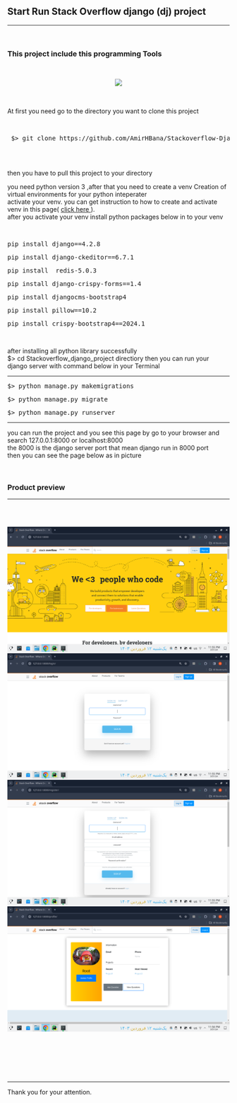 <h2><strong>Start Run Stack Overflow  django (dj) project</strong></h2>

<hr>
<br>

<h3> This project include this programming Tools</h3>
<br>
<p align="center">
  <a href="https://skillicons.dev">
    <img src="https://skillicons.dev/icons?i=py,django,pycharm,sqlite,js,css,bootstrap,html" />
  </a>
</p>

<br>


<p>At first you need go to the directory you want to clone this project</p>

<br>



<div class="highlight highlight-source-shell notranslate position-relative overflow-auto" dir="auto"><pre> $> git clone https://github.com/AmirHBana/Stackoverflow-Django-web-framework-project-Fullstack.git </pre></div>


<br><br>


<p> then you have to pull this project to your directory<br>
  
   you need python version 3
    ,after that you need to create a venv Creation of virtual environments for your python inteperater<br>
  activate your venv. you can get instruction to how to create and activate venv in this page( <a href="https://docs.python.org/3/library/venv.html"> click here </a> ).<br>
  after you activate your venv install python packages below in to your venv
</p>

<br>

<div class="highlight highlight-source-shell notranslate position-relative overflow-auto" dir="auto"><pre>pip install django==4.2.8</pre></div>
<div class="highlight highlight-source-shell notranslate position-relative overflow-auto" dir="auto"><pre>pip install django-ckeditor==6.7.1</pre></div>
<div class="highlight highlight-source-shell notranslate position-relative overflow-auto" dir="auto"><pre>pip install  redis-5.0.3</pre></div>
<div class="highlight highlight-source-shell notranslate position-relative overflow-auto" dir="auto"><pre>pip install django-crispy-forms==1.4</pre></div>
<div class="highlight highlight-source-shell notranslate position-relative overflow-auto" dir="auto"><pre>pip install djangocms-bootstrap4</pre></div>
<div class="highlight highlight-source-shell notranslate position-relative overflow-auto" dir="auto"><pre>pip install pillow==10.2</pre></div>
<div class="highlight highlight-source-shell notranslate position-relative overflow-auto" dir="auto"><pre>pip install crispy-bootstrap4==2024.1</pre></div>


<br>

<p> after installing all python library successfully <br>
    $> cd Stackoverflow_django_project directiory then
    you can run your django server with command below in your Terminal
</p>


<hr>


<div class="highlight highlight-source-shell notranslate position-relative overflow-auto" dir="auto"><pre>$> python manage.py makemigrations</pre></div>

<div class="highlight highlight-source-shell notranslate position-relative overflow-auto" dir="auto"><pre>$> python manage.py migrate</pre></div>

<div class="highlight highlight-source-shell notranslate position-relative overflow-auto" dir="auto"><pre>$> python manage.py runserver</pre></div>

<hr>

<p> you can run the project and you see this page by go to your browser and search 127.0.0.1:8000 or localhost:8000 <br>
    the 8000 is the django server port that mean django run in 8000 port<br>
      then you can see the page below as in picture
</p>

<br>

<h3>Product preview </h3>
<hr>

<br><br>



<img src="https://github.com/AmirHBana/Stackoverflow-Django-web-framework-project-Fullstack/blob/main/product_picture_preview/pic1.png" alt="awd_main project" style="max-width: 100%; max-height: 70%;">

<br>

<img src="https://github.com/AmirHBana/Stackoverflow-Django-web-framework-project-Fullstack/blob/main/product_picture_preview/pic2.png" alt="awd_main project" style="max-width: 100%; max-height: 70%;">

<br>

<img src="https://github.com/AmirHBana/Stackoverflow-Django-web-framework-project-Fullstack/blob/main/product_picture_preview/pic3.png" alt="awd_main project" style="max-width: 100%; max-height: 70%;">

<br>

<img src="https://github.com/AmirHBana/Stackoverflow-Django-web-framework-project-Fullstack/blob/main/product_picture_preview/pic4.png" alt="awd_main project" style="max-width: 100%; max-height: 70%;">

<br><br>


<p> <br> <br> <hr>
    Thank you for your attention.
</p>
